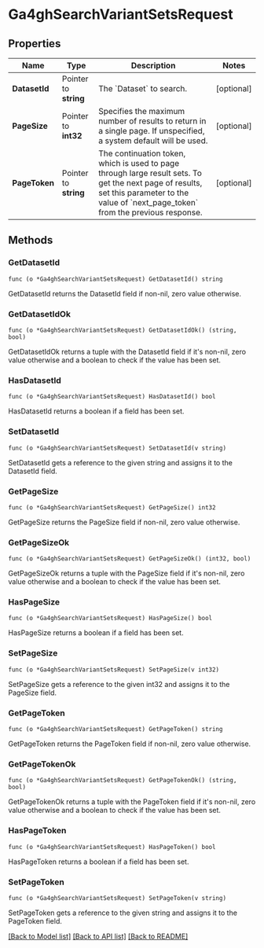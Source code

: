 # Ga4ghSearchVariantSetsRequest

## Properties

Name | Type | Description | Notes
------------ | ------------- | ------------- | -------------
**DatasetId** | Pointer to **string** | The &#x60;Dataset&#x60; to search. | [optional] 
**PageSize** | Pointer to **int32** | Specifies the maximum number of results to return in a single page. If unspecified, a system default will be used. | [optional] 
**PageToken** | Pointer to **string** | The continuation token, which is used to page through large result sets. To get the next page of results, set this parameter to the value of &#x60;next_page_token&#x60; from the previous response. | [optional] 

## Methods

### GetDatasetId

`func (o *Ga4ghSearchVariantSetsRequest) GetDatasetId() string`

GetDatasetId returns the DatasetId field if non-nil, zero value otherwise.

### GetDatasetIdOk

`func (o *Ga4ghSearchVariantSetsRequest) GetDatasetIdOk() (string, bool)`

GetDatasetIdOk returns a tuple with the DatasetId field if it's non-nil, zero value otherwise
and a boolean to check if the value has been set.

### HasDatasetId

`func (o *Ga4ghSearchVariantSetsRequest) HasDatasetId() bool`

HasDatasetId returns a boolean if a field has been set.

### SetDatasetId

`func (o *Ga4ghSearchVariantSetsRequest) SetDatasetId(v string)`

SetDatasetId gets a reference to the given string and assigns it to the DatasetId field.

### GetPageSize

`func (o *Ga4ghSearchVariantSetsRequest) GetPageSize() int32`

GetPageSize returns the PageSize field if non-nil, zero value otherwise.

### GetPageSizeOk

`func (o *Ga4ghSearchVariantSetsRequest) GetPageSizeOk() (int32, bool)`

GetPageSizeOk returns a tuple with the PageSize field if it's non-nil, zero value otherwise
and a boolean to check if the value has been set.

### HasPageSize

`func (o *Ga4ghSearchVariantSetsRequest) HasPageSize() bool`

HasPageSize returns a boolean if a field has been set.

### SetPageSize

`func (o *Ga4ghSearchVariantSetsRequest) SetPageSize(v int32)`

SetPageSize gets a reference to the given int32 and assigns it to the PageSize field.

### GetPageToken

`func (o *Ga4ghSearchVariantSetsRequest) GetPageToken() string`

GetPageToken returns the PageToken field if non-nil, zero value otherwise.

### GetPageTokenOk

`func (o *Ga4ghSearchVariantSetsRequest) GetPageTokenOk() (string, bool)`

GetPageTokenOk returns a tuple with the PageToken field if it's non-nil, zero value otherwise
and a boolean to check if the value has been set.

### HasPageToken

`func (o *Ga4ghSearchVariantSetsRequest) HasPageToken() bool`

HasPageToken returns a boolean if a field has been set.

### SetPageToken

`func (o *Ga4ghSearchVariantSetsRequest) SetPageToken(v string)`

SetPageToken gets a reference to the given string and assigns it to the PageToken field.


[[Back to Model list]](../README.md#documentation-for-models) [[Back to API list]](../README.md#documentation-for-api-endpoints) [[Back to README]](../README.md)


